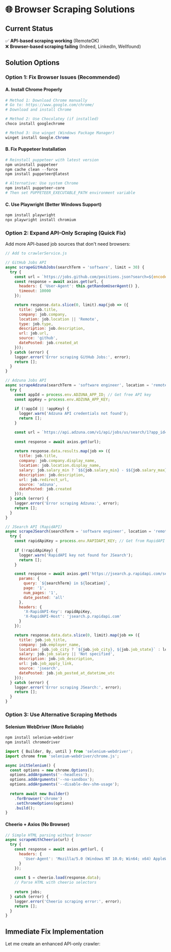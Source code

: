 # 🌐 Browser Scraping Solutions

## Current Status
✅ **API-based scraping working** (RemoteOK)  
❌ **Browser-based scraping failing** (Indeed, LinkedIn, Wellfound)

## Solution Options

### Option 1: Fix Browser Issues (Recommended)

#### A. Install Chrome Properly
```powershell
# Method 1: Download Chrome manually
# Go to: https://www.google.com/chrome/
# Download and install Chrome

# Method 2: Use Chocolatey (if installed)
choco install googlechrome

# Method 3: Use winget (Windows Package Manager)
winget install Google.Chrome
```

#### B. Fix Puppeteer Installation
```powershell
# Reinstall puppeteer with latest version
npm uninstall puppeteer
npm cache clean --force
npm install puppeteer@latest

# Alternative: Use system Chrome
npm install puppeteer-core
# Then set PUPPETEER_EXECUTABLE_PATH environment variable
```

#### C. Use Playwright (Better Windows Support)
```powershell
npm install playwright
npx playwright install chromium
```

### Option 2: Expand API-Only Scraping (Quick Fix)

Add more API-based job sources that don't need browsers:

```javascript
// Add to crawlerService.js

// GitHub Jobs API
async scrapeGitHubJobs(searchTerm = 'software', limit = 30) {
  try {
    const url = `https://jobs.github.com/positions.json?search=${encodeURIComponent(searchTerm)}`;
    const response = await axios.get(url, {
      headers: { 'User-Agent': this.getRandomUserAgent() },
      timeout: 10000
    });

    return response.data.slice(0, limit).map(job => ({
      title: job.title,
      company: job.company,
      location: job.location || 'Remote',
      type: job.type,
      description: job.description,
      url: job.url,
      source: 'github',
      datePosted: job.created_at
    }));
  } catch (error) {
    logger.error('Error scraping GitHub Jobs:', error);
    return [];
  }
}

// Adzuna Jobs API
async scrapeAdzuna(searchTerm = 'software engineer', location = 'remote', limit = 20) {
  try {
    const appId = process.env.ADZUNA_APP_ID; // Get free API key
    const appKey = process.env.ADZUNA_APP_KEY;
    
    if (!appId || !appKey) {
      logger.warn('Adzuna API credentials not found');
      return [];
    }

    const url = `https://api.adzuna.com/v1/api/jobs/us/search/1?app_id=${appId}&app_key=${appKey}&results_per_page=${limit}&what=${encodeURIComponent(searchTerm)}&where=${encodeURIComponent(location)}`;
    
    const response = await axios.get(url);
    
    return response.data.results.map(job => ({
      title: job.title,
      company: job.company.display_name,
      location: job.location.display_name,
      salary: job.salary_min ? `$${job.salary_min} - $${job.salary_max}` : 'Not specified',
      description: job.description,
      url: job.redirect_url,
      source: 'adzuna',
      datePosted: job.created
    }));
  } catch (error) {
    logger.error('Error scraping Adzuna:', error);
    return [];
  }
}

// JSearch API (RapidAPI)
async scrapeJSearch(searchTerm = 'software engineer', location = 'remote', limit = 20) {
  try {
    const rapidApiKey = process.env.RAPIDAPI_KEY; // Get from RapidAPI
    
    if (!rapidApiKey) {
      logger.warn('RapidAPI key not found for JSearch');
      return [];
    }

    const response = await axios.get('https://jsearch.p.rapidapi.com/search', {
      params: {
        query: `${searchTerm} in ${location}`,
        page: '1',
        num_pages: '1',
        date_posted: 'all'
      },
      headers: {
        'X-RapidAPI-Key': rapidApiKey,
        'X-RapidAPI-Host': 'jsearch.p.rapidapi.com'
      }
    });

    return response.data.data.slice(0, limit).map(job => ({
      title: job.job_title,
      company: job.employer_name,
      location: job.job_city ? `${job.job_city}, ${job.job_state}` : location,
      salary: job.job_salary || 'Not specified',
      description: job.job_description,
      url: job.job_apply_link,
      source: 'jsearch',
      datePosted: job.job_posted_at_datetime_utc
    }));
  } catch (error) {
    logger.error('Error scraping JSearch:', error);
    return [];
  }
}
```

### Option 3: Use Alternative Scraping Methods

#### Selenium WebDriver (More Reliable)
```powershell
npm install selenium-webdriver
npm install chromedriver
```

```javascript
import { Builder, By, until } from 'selenium-webdriver';
import chrome from 'selenium-webdriver/chrome.js';

async initSelenium() {
  const options = new chrome.Options();
  options.addArguments('--headless');
  options.addArguments('--no-sandbox');
  options.addArguments('--disable-dev-shm-usage');
  
  return await new Builder()
    .forBrowser('chrome')
    .setChromeOptions(options)
    .build();
}
```

#### Cheerio + Axios (No Browser)
```javascript
// Simple HTML parsing without browser
async scrapeWithCheerio(url) {
  try {
    const response = await axios.get(url, {
      headers: {
        'User-Agent': 'Mozilla/5.0 (Windows NT 10.0; Win64; x64) AppleWebKit/537.36'
      }
    });
    
    const $ = cheerio.load(response.data);
    // Parse HTML with cheerio selectors
    
    return jobs;
  } catch (error) {
    logger.error('Cheerio scraping error:', error);
    return [];
  }
}
```

## Immediate Fix Implementation

Let me create an enhanced API-only crawler:
